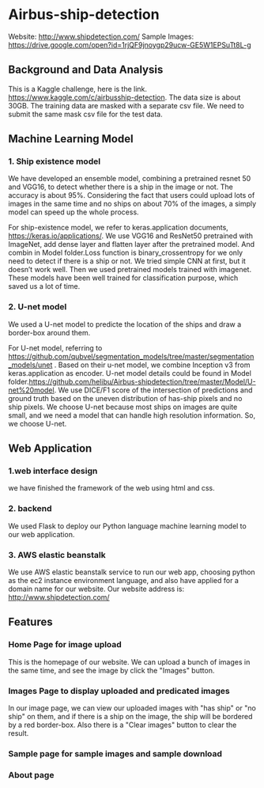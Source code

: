 # Airbus-ship-detection
Website: http://www.shipdetection.com/
Sample Images: https://drive.google.com/open?id=1rjQF9jnoygp29ucw-GE5W1EPSuTt8L-g

## Background and Data Analysis

This is a Kaggle challenge, here is the link. https://www.kaggle.com/c/airbusship-detection. The data size is about 30GB. The training data are masked
with a separate csv file. We need to submit the same mask csv file for the test
data. 

## Machine Learning Model
### 1. Ship existence model
We have developed an ensemble model, combining a pretrained resnet 50 and VGG16, to detect whether there is a ship in the image or not. The accuracy is about 95%. Considering the fact that users could upload lots of images in the same time and no ships on about 70% of the images, a simply model can speed up the whole process.

For ship-existence model, we refer to keras.application documents,
https://keras.io/applications/. We use VGG16 and ResNet50 pretrained with
ImageNet, add dense layer and flatten layer after the pretrained model. And
combin in Model folder.Loss function is
binary_crossentropy for we only need to detect if there is a ship or not. We
tried simple CNN at first, but it doesn’t work well. Then we used pretrained
models trained with imagenet. These models have been well trained for
classification purpose, which saved us a lot of time.

### 2. U-net model
We used a U-net model to predicte the location of the ships and draw a border-box around them.

For U-net model, referring to
https://github.com/qubvel/segmentation_models/tree/master/segmentation_models/unet . Based on their u-net model, we combine Inception v3 from
keras.application as encoder. U-net model
details could be found in Model folder.https://github.com/helibu/Airbus-shipdetection/tree/master/Model/U-net%20model. We use DICE/F1 score of the
intersection of predictions and ground truth based on the uneven distribution
of has-ship pixels and no ship pixels.
We choose U-net because most ships on images are quite small, and we need
a model that can handle high resolution information. So, we choose U-net.


## Web Application
### 1.web interface design
we have finished the framework of the web using html and css. 
### 2. backend
We used Flask to deploy our Python language machine learning model to our web application.
### 3. AWS elastic beanstalk
We use AWS elastic beanstalk service to run our web app, choosing python as the ec2 instance environment language, and also have applied for a domain name for our website. Our website address is: http://www.shipdetection.com/

## Features
### Home Page for image upload
This is the homepage of our website. We can upload a bunch of images in the same time, and see the image by click the "Images" button.

### Images Page to display uploaded and predicated images
In our image page, we can view our uploaded images with "has ship" or "no ship" on them, and if there is a ship on the image, the ship will be bordered by a red border-box. Also there is a "Clear images" button to clear the result.


### Sample page for sample images and sample download

### About page

